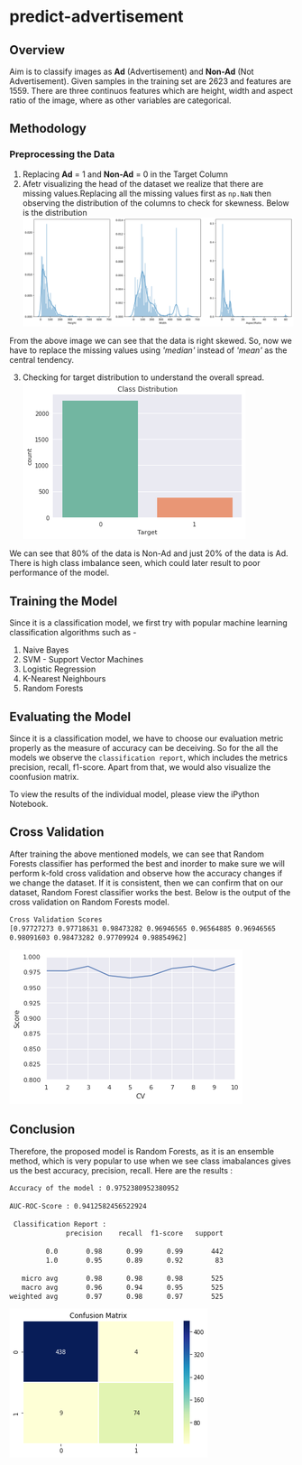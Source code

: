 # predict-advertisement

## Overview

Aim is to classify images as **Ad** (Advertisement) and **Non-Ad** (Not Advertisement). Given samples in the training set are 2623 and features are 1559. There are three continuos features which are height, width and aspect ratio of the image, where as other variables are categorical.


## Methodology

### Preprocessing the Data
1. Replacing **Ad** = 1 and **Non-Ad** = 0 in the Target Column
2. Afetr visualizing the head of the dataset we realize that there are missing values.Replacing all the missing values first as `np.NaN` then observing the distribution of the columns to check for skewness. Below is the distribution
![Distribution of Columns](/plots/distplot.png)

From the above image we can see that the data is right skewed. So, now we have to replace the missing values using *'median'* instead of *'mean'* as the central tendency.

3. Checking for target distribution to understand the overall spread.
![Target Distribution](plots/tgt_dist.png)

We can see that 80% of the data is Non-Ad and just 20% of the data is Ad. There is high class imbalance seen, which could later result to poor performance of the model.

## Training the Model
Since it is a classification model, we first try with popular machine learning classification algorithms such as - 
1. Naive Bayes
2. SVM - Support Vector Machines
3. Logistic Regression
4. K-Nearest Neighbours
5. Random Forests

## Evaluating the Model
Since it is a classification model, we have to choose our evaluation metric properly as the measure of accuracy can be deceiving. So for the all the models we observe the `classification report`, which includes the metrics precision, recall, f1-score. Apart from that, we would also visualize the coonfusion matrix.

To view the results of the individual model, please view the iPython Notebook.

## Cross Validation
After training the above mentioned models, we can see that Random Forests classifier has performed the best and inorder to make sure we will perform k-fold cross validation and observe how the accuracy changes if we change the dataset. If it is consistent, then we can confirm that on our dataset, Random Forest classifier works the best.
Below is the output of the cross validation on Random Forests model.

```
Cross Validation Scores
[0.97727273 0.97718631 0.98473282 0.96946565 0.96564885 0.96946565 0.98091603 0.98473282 0.97709924 0.98854962]

```
![k-fold cross validation](plots/cv_results.png)

## Conclusion
Therefore, the proposed model is Random Forests, as it is an ensemble method, which is very popular to use when we see class imabalances gives us the best accuracy, precision, recall.
Here are the results :

```
Accuracy of the model : 0.9752380952380952

AUC-ROC-Score : 0.9412582456522924

 Classification Report :
              precision    recall  f1-score   support

         0.0       0.98      0.99      0.99       442
         1.0       0.95      0.89      0.92        83

   micro avg       0.98      0.98      0.98       525
   macro avg       0.96      0.94      0.95       525
weighted avg       0.97      0.98      0.97       525
```
![Confusion Matrix](plots/best_cm.png)
